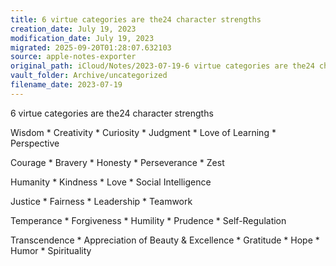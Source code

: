 ```yaml
---
title: 6 virtue categories are the24 character strengths
creation_date: July 19, 2023
modification_date: July 19, 2023
migrated: 2025-09-20T01:28:07.632103
source: apple-notes-exporter
original_path: iCloud/Notes/2023-07-19-6 virtue categories are the24 character strengths.md
vault_folder: Archive/uncategorized
filename_date: 2023-07-19
---
```



6 virtue categories are the24 character strengths 

Wisdom
	* Creativity
	* Curiosity
	* Judgment
	* Love of Learning
	* Perspective

Courage
	* Bravery
	* Honesty
	* Perseverance
	* Zest

Humanity
	* Kindness
	* Love
	* Social Intelligence

Justice
	* Fairness
	* Leadership
	* Teamwork

Temperance
	* Forgiveness
	* Humility
	* Prudence
	* Self-Regulation

Transcendence
	* Appreciation of Beauty & Excellence
	* Gratitude
	* Hope
	* Humor
	* Spirituality


